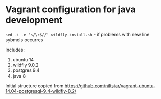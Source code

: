 # Vagrant configuration for java development

`sed -i -e 's/\r$//' wildfly-install.sh` - if problems with new line sybmols occurres

Includes:

1. ubuntu 14
2. wildfly 9.0.2
3. postgres 9.4
4. java 8

Initial structure copied from https://github.com/niltsiar/vagrant-ubuntu-14.04-postgresql-9.4-wildfly-8.2/
